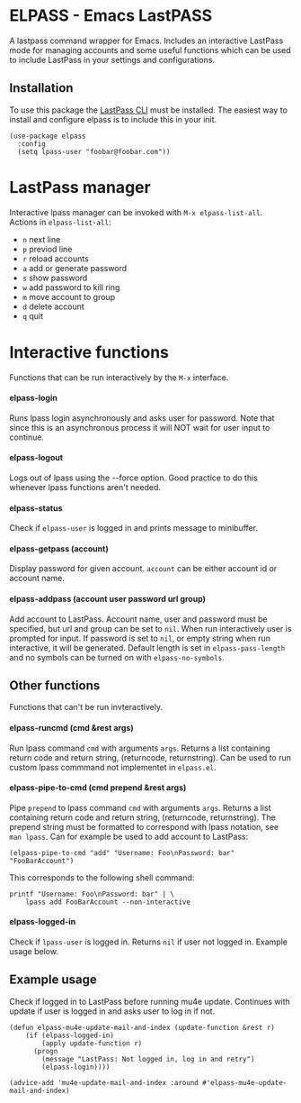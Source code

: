 # ELPASS - Emacs LastPASS

A lastpass command wrapper for Emacs.
Includes an interactive LastPass mode for managing accounts and some useful functions which can be used to include LastPass in your settings and configurations.

## Installation

To use this package the [LastPass CLI](https://github.com/lastpass/lastpass-cli) must be installed.
The easiest way to install and configure elpass is to include this in your init.

``` emacs-lisp
(use-package elpass
  :config
  (setq lpass-user "foobar@foobar.com"))
```

# LastPass manager

Interactive lpass manager can be invoked with `M-x elpass-list-all`.
Actions in `elpass-list-all`:
- `n` next line
- `p` previod line
- `r` reload accounts
- `a` add or generate password
- `s` show password
- `w` add password to kill ring
- `m` move account to group
- `d` delete account
- `q` quit

# Interactive functions

Functions that can be run interactively by the `M-x` interface.

#### elpass-login

Runs lpass login asynchronously and asks user for password.
Note that since this is an asynchronous process it will NOT wait for user input to continue.

#### elpass-logout

Logs out of lpass using the --force option.
Good practice to do this whenever lpass functions aren't needed.

#### elpass-status

Check if `elpass-user` is logged in and prints message to minibuffer.

#### elpass-getpass (account)

Display password for given account.
`account` can be either account id or account name.

#### elpass-addpass (account user password url group)

Add account to LastPass.
Account name, user and password must be specified, but url and group can be set to `nil`.
When run interactively user is prompted for input.
If password is set to `nil`, or empty string when run interactive, it will be generated.
Default length is set in `elpass-pass-length` and no symbols can be turned on with `elpass-no-symbols`.

## Other functions

Functions that can't be run invteractively.

#### elpass-runcmd (cmd &rest args)

Run lpass command `cmd` with arguments `args`.
Returns a list containing return code and return string, (returncode, returnstring).
Can be used to run custom lpass commmand not implementet in `elpass.el`.

#### elpass-pipe-to-cmd (cmd prepend &rest args)

Pipe `prepend` to lpass command `cmd` with arguments `args`.
Returns a list containing return code and return string, (returncode, returnstring).
The prepend string must be formatted to correspond with lpass notation, see `man lpass`.
Can for example be used to add account to LastPass:

``` emacs-lisp
(elpass-pipe-to-cmd "add" "Username: Foo\nPassword: bar" "FooBarAccount")
```

This corresponds to the following shell command:

``` shell
printf "Username: Foo\nPassword: bar" | \
    lpass add FooBarAccount --non-interactive
```

#### elpass-logged-in

Check if `lpass-user` is logged in.
Returns `nil` if user not logged in.
Example usage below.

## Example usage

Check if logged in to LastPass before running mu4e update.
Continues with update if user is logged in and asks user to log in if not.

``` emacs-lisp
(defun elpass-mu4e-update-mail-and-index (update-function &rest r)
    (if (elpass-logged-in)
        (apply update-function r)
      (progn
        (message "LastPass: Not logged in, log in and retry")
        (elpass-login))))

(advice-add 'mu4e-update-mail-and-index :around #'elpass-mu4e-update-mail-and-index)
```
